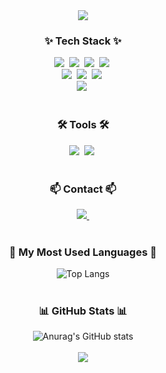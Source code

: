 <div align="center">
<img src="https://files.oaiusercontent.com/file-uOemzfgNteTyuoPd0SfW4vfi?se=2024-09-02T10%3A17%3A41Z&sp=r&sv=2024-08-04&sr=b&rscc=max-age%3D299%2C%20immutable%2C%20private&rscd=attachment%3B%20filename%3Dimage.png&sig=Xk1h2CIT7D8V88LmjrCwoHboU%2BQBlp3EwdXczYwEgpc%3D" />
</div>

<!--내용 부분-->
<h3 align="center">✨ Tech Stack ✨</h3>
<div align="center">
  <img src="https://img.shields.io/badge/react-20232a.svg?style=for-the-badge&logo=react&logoColor=61DAFB" />&nbsp
  <img src="https://img.shields.io/badge/javascript-F7DF1E.svg?style=for-the-badge&logo=javascript&logoColor=20232a" />&nbsp
  <img src="https://img.shields.io/badge/html5-E34F26.svg?style=for-the-badge&logo=html5&logoColor=white" />&nbsp
  <img src="https://img.shields.io/badge/css3-1572B6.svg?style=for-the-badge&logo=css3&logoColor=white" />&nbsp
</div>

<div align="center">
  <img src="https://img.shields.io/badge/java-007396.svg?style=for-the-badge&logo=java&logoColor=white" />&nbsp
  <img src="https://img.shields.io/badge/springboot-6DB33F.svg?style=for-the-badge&logo=springboot&logoColor=white" />&nbsp
  <img src="https://img.shields.io/badge/amazon aws-232F3E.svg?style=for-the-badge&logo=amazon aws&logoColor=white" />&nbsp
</div>

<div align="center">
  <img src="https://img.shields.io/badge/mysql-4479A1.svg?style=for-the-badge&logo=mysql&logoColor=white" />&nbsp
</div>

<br>

<h3 align="center">🛠 Tools 🛠</h3>
<div align="center">
  <img src="https://img.shields.io/badge/git-F05033.svg?style=for-the-badge&logo=git&logoColor=white" />&nbsp
  <img src="https://img.shields.io/badge/github-181717.svg?style=for-the-badge&logo=github&logoColor=white" />&nbsp
</div>

<br>

<h3 align="center">📫 Contact 📫</h3>
<div align="center">
  <a href="mailto:dlwldjs3132@naver.com">
    <img
      src="https://img.shields.io/badge/dlwldjs3132@naver.com-D14836?style=for-the-badge&logo=gmail&logoColor=white"/>&nbsp
  </a>
</div>

<br>

<h3 align="center">📖 My Most Used Languages 📖</h3>
<div align="center">
    <img src="https://github-readme-stats.vercel.app/api/top-langs/?username=ez0603&layout=compact" alt="Top Langs">
</div>

<br/>

<h3 align="center"> 📊 GitHub Stats 📊</h3>
<div align="center">
  <img src="https://github-readme-stats.vercel.app/api?username=ez0603&show_icons=true&theme=radical" alt="Anurag's GitHub stats" />
</div>

<br/>

<div align="center">
<img src="https://capsule-render.vercel.app/api?type=wave&color=auto&height=300&section=footer" />
</div>
